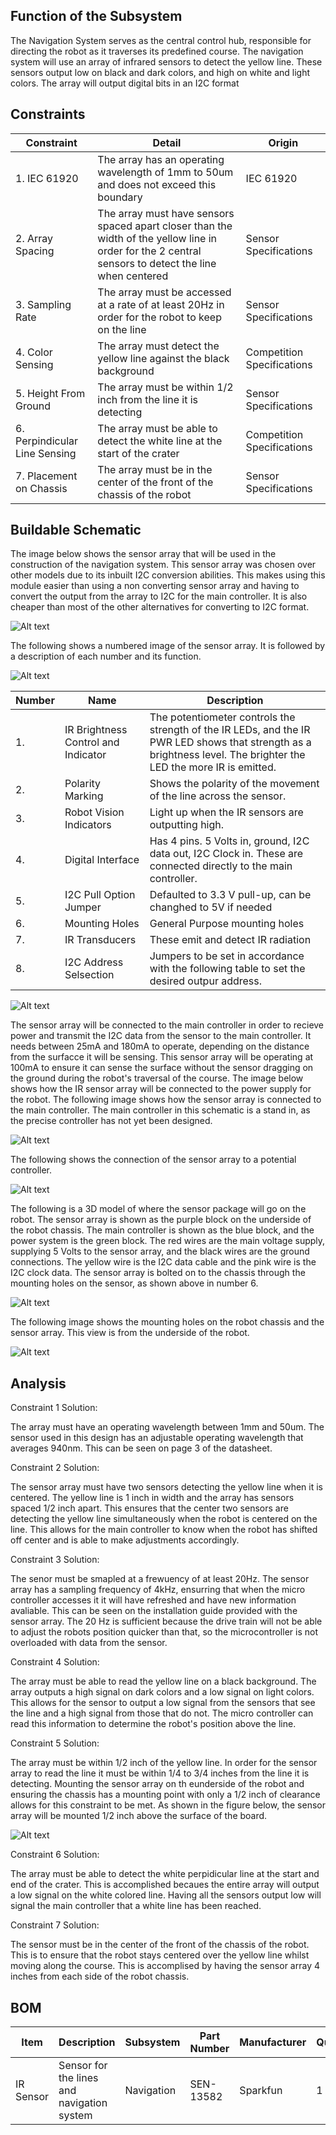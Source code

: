 ## Function of the Subsystem

The Navigation System serves as the central control hub, responsible for directing the robot as it traverses its predefined course.
The navigation system will use an array of infrared sensors to detect the yellow line. These sensors output low on black and dark colors, and high on white and light colors. The array will output digital bits in an I2C format

## Constraints

| Constraint | Detail | Origin |
|------------|--------|--------|
| 1. IEC 61920 | The array has an operating wavelength of 1mm to 50um and does not exceed this boundary | IEC 61920 |
| 2. Array Spacing | The array must have sensors spaced apart closer than the width of the yellow line in order for the 2 central sensors to detect the line when centered | Sensor Specifications |
| 3. Sampling Rate | The array must be accessed at a rate of at least 20Hz in order for the robot to keep on the line | Sensor Specifications |
| 4. Color Sensing | The array must detect the yellow line against the black background | Competition Specifications |
| 5. Height From Ground | The array must be within 1/2 inch from the line it is detecting | Sensor Specifications |
| 6. Perpindicular Line Sensing | The array must be able to detect the white line at the start of the crater | Competition Specifications |
| 7. Placement on Chassis | The array must be in the center of the front of the chassis of the robot | Sensor Specifications |

## Buildable Schematic

The image below shows the sensor array that will be used in the construction of the navigation system. This sensor array was chosen over other models due to its inbuilt I2C conversion abilities. This makes using this module easier than using a non converting sensor array and having to convert the output from the array to I2C for the main controller. It is also cheaper than most of the other alternatives for converting to I2C format.

![Alt text](https://github.com/cebttu/CapstoneTeam1/blob/aConorOrr-signoff-Navigation/Documentation/Signoffs/NavSystem/Sensor%20Array.jpg)

The following shows a numbered image of the sensor array. It is followed by a description of each number and its function.

![Alt text](https://github.com/cebttu/CapstoneTeam1/blob/aConorOrr-signoff-Navigation/Documentation/Signoffs/NavSystem/Sensor_Overview_numbers.png)

| Number | Name | Description |
|--------|------|-------------|
| 1. | IR Brightness Control and Indicator | The potentiometer controls the strength of the IR LEDs, and the IR PWR LED shows that strength as a brightness level. The brighter the LED the more IR is emitted. |
| 2. | Polarity Marking | Shows the polarity of the movement of the line across the sensor. |
| 3. | Robot Vision Indicators | Light up when the IR sensors are outputting high. |
| 4. | Digital Interface | Has 4 pins. 5 Volts in, ground, I2C data out, I2C Clock in. These are connected directly to the main controller. |
| 5. | I2C Pull Option Jumper | Defaulted to 3.3 V pull-up, can be changhed to 5V if needed |
| 6. | Mounting Holes | General Purpose mounting holes |
| 7. | IR Transducers | These emit and detect IR radiation |
| 8. | I2C Address Selsection | Jumpers to be set in accordance with the following table to set the desired outpur address. |

![Alt text](https://github.com/cebttu/CapstoneTeam1/blob/aConorOrr-signoff-Navigation/Documentation/Signoffs/NavSystem/I2C%20Address%20Table.png)



The sensor array will be connected to the main controller in order to recieve power and transmit the I2C data from the sensor to the main controller. It needs between 25mA and 180mA to operate, depending on the distance from the surfacce it will be sensing. This sensor array will be operating at 100mA to ensure it can sense the surface without the sensor dragging on the ground during the robot's traversal of the course. The image below shows how the IR sensor array will be connected to the power supply for the robot. The following image shows how the sensor array is connected to the main controller. The main controller in this schematic is a stand in, as the precise controller has not yet been designed.

![Alt text](https://github.com/cebttu/CapstoneTeam1/blob/aConorOrr-signoff-Navigation/Documentation/Signoffs/NavSystem/IR%20to%20MC%20Connections%20KiCad.png)

The following shows the connection of the sensor array to a potential controller. 

![Alt text](https://github.com/cebttu/CapstoneTeam1/blob/aConorOrr-signoff-Navigation/Documentation/Signoffs/NavSystem/Sensor%20Array%20Connections.jpg)

The following is a 3D model of where the sensor package will go on the robot. The sensor array is shown as the purple block on the underside of the robot chassis. The main controller is shown as the blue block, and the power system is the green block. The red wires are the main voltage supply, supplying 5 Volts to the sensor array, and the black wires are the ground connections. The yellow wire is the I2C data cable and the pink wire is the I2C clock data. The sensor array is bolted on to the chassis through the mounting holes on the sensor, as shown above in number 6.

![Alt text](https://github.com/cebttu/CapstoneTeam1/blob/aConorOrr-signoff-Navigation/Documentation/Signoffs/NavSystem/3D%20Model%20Nav%20Sys.png)

The following image shows the mounting holes on the robot chassis and the sensor array. This view is from the underside of the robot.

![Alt text](https://github.com/cebttu/CapstoneTeam1/blob/aConorOrr-signoff-Navigation/Documentation/Signoffs/NavSystem/3D%20Model%20Underside.png)

## Analysis

Constraint 1 Solution: 

The array must have an operating wavelength between 1mm and 50um. The sensor used in this design has an adjustable operating wavelength that averages 940nm. This can be seen on page 3 of the datasheet.

Constraint 2 Solution:

The sensor array must have two sensors detecting the yellow line when it is centered. The yellow line is 1 inch in width and the array has sensors spaced 1/2 inch apart. This ensures that the center two sensors are detecting the yellow line simultaneously when the robot is centered on the line. This allows for the main controller to know when the robot has shifted off center and is able to make adjustments accordingly.

Constraint 3 Solution:

The senor must be smapled at a frewuency of at least 20Hz. The sensor array has a sampling frequency of 4kHz, ensurring that when the micro controller accesses it it will have refreshed and have new information avaliable. This can be seen on the installation guide provided with the sensor array. The 20 Hz is sufficient because the drive train will not be able to adjust the robots position quicker than that, so the microcontroller is not overloaded with data from the sensor.

Constraint 4 Solution:

The array must be able to read the yellow line on a black background. The array outputs a high signal on dark colors and a low signal on light colors. This allows for the sensor to output a low signal from the sensors that see the line and a high signal from those that do not. The micro controller can read this information to determine the robot's position above the line.

Constraint 5 Solution:

The array must be within 1/2 inch of the yellow line. In order for the sensor array to read the line it must be within 1/4 to 3/4 inches from the line it is detecting. Mounting the sensor array on th eunderside of the robot and ensuring the chassis has a mounting point with only a 1/2 inch of clearance allows for this constraint to be met. As shown in the figure below, the sensor array will be mounted 1/2 inch above the surface of the board.

![Alt text](https://github.com/cebttu/CapstoneTeam1/blob/aConorOrr-signoff-Navigation/Documentation/Signoffs/NavSystem/3D%20Model%20Front.png)

Constraint 6 Solution:

The array must be able to detect the white perpidicular line at the start and end of the crater. This is accomplished becaues the entire array will output a low signal on the white colored line. Having all the sensors output low will signal the main controller that a white line has been reached.

Constraint 7 Solution:

The sensor must be in the center of the front of the chassis of the robot. This is to ensure that the robot stays centered over the yellow line whilst moving along the course. This is accomplised by having the sensor array 4 inches from each side of the robot chassis.

## BOM

|  Item  |  Description  | Subsystem | Part Number | Manufacturer | Quantity | Price | Total Price |
|--------|---------------|-----------|-------------|--------------|----------|-------|-------------|
| IR Sensor | Sensor for the lines and navigation system | Navigation | SEN-13582 | Sparkfun | 1 | 34.50 | 34.50 |
